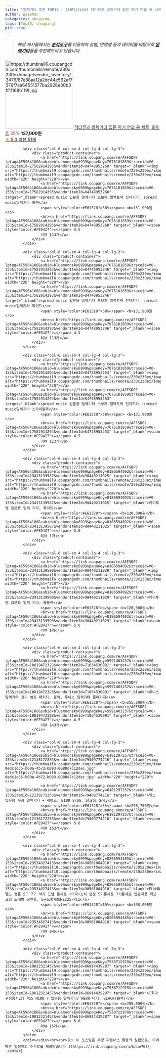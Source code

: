 ```yaml
---
title: "일렉기타 추천 TOP10 - [10대][남녀] 닥터뮤즈 일렉기타 입문 악기 연습 용 세트, 화이트"
author: WiseMan
categories: shopping
tags: [Top10, shopping]
pin: true
---
```


> ##### 해당 게시물에서는 [**분석도구**](https://itemscout.io/)를 이용하여 **성별**, **연령별** 등의 데이터를 바탕으로 [**일렉기타**](https://link.coupang.com/a/baae76)들을 추천해드리고 있습니다.
<div class="container"><div class="row">
            <div class="col-6 col-sm-4 col-lg-4 col-lg-3">
                <div class="product-container">
                    <a href="https://link.coupang.com/re/AFFSDP?lptag=AF5964186&subid=bluemoonsky6999&pageKey=6796596140&traceid=V0-153&itemId=16027872138&vendorItemId=83276933075" target="_blank"><img src="https://thumbnail6.coupangcdn.com/thumbnails/remote/230x230ex/image/vendor_inventory/3476/87e88aa12a2dc44e562af7576f7aa64551577ba2928e30b3ff1f168b1f9f.jpg" alt="https://thumbnail6.coupangcdn.com/thumbnails/remote/230x230ex/image/vendor_inventory/3476/87e88aa12a2dc44e562af7576f7aa64551577ba2928e30b3ff1f168b1f9f.jpg" width="220" height="220"></a>
                    <a href="https://link.coupang.com/re/AFFSDP?lptag=AF5964186&subid=bluemoonsky6999&pageKey=6796596140&traceid=V0-153&itemId=16027872138&vendorItemId=83276933075" target="_blank">닥터뮤즈 일렉기타 입문 악기 연습 용 세트, 화이트</a>
                    <span style="color:#E61328">25%</span> <b>127,000원</b>
                    <br><a href="https://link.coupang.com/re/AFFSDP?lptag=AF5964186&subid=bluemoonsky6999&pageKey=6796596140&traceid=V0-153&itemId=16027872138&vendorItemId=83276933075" target="_blank"><span style="color:#FE9427">★</span> 5.0
                    리뷰 51개</a>
                </div>
            </div>
            
            <div class="col-6 col-sm-4 col-lg-4 col-lg-3">
                <div class="product-container">
                    <a href="https://link.coupang.com/re/AFFSDP?lptag=AF5964186&subid=bluemoonsky6999&pageKey=7075181859&traceid=V0-153&itemId=17582914295&vendorItemId=84748953260" target="_blank"><img src="https://thumbnail9.coupangcdn.com/thumbnails/remote/230x230ex/image/vendor_inventory/da1b/ac4e4895e5e827a0314f4ce7fd88183be09894f1a48671efb2e5bbcbda76.jpg" alt="https://thumbnail9.coupangcdn.com/thumbnails/remote/230x230ex/image/vendor_inventory/da1b/ac4e4895e5e827a0314f4ce7fd88183be09894f1a48671efb2e5bbcbda76.jpg" width="220" height="220"></a>
                    <a href="https://link.coupang.com/re/AFFSDP?lptag=AF5964186&subid=bluemoonsky6999&pageKey=7075181859&traceid=V0-153&itemId=17582914295&vendorItemId=84748953260" target="_blank">spread music 입문용 일렉기타 초보자 일렉트릭 전자기타, spread music일렉기타 블랙</a>
                    <span style="color:#E61328">38%</span> <b>131,900원</b>
                    <br><a href="https://link.coupang.com/re/AFFSDP?lptag=AF5964186&subid=bluemoonsky6999&pageKey=7075181859&traceid=V0-153&itemId=17582914295&vendorItemId=84748953260" target="_blank"><span style="color:#FE9427">★</span> 4.5
                    리뷰 113개</a>
                </div>
            </div>
            
            <div class="col-6 col-sm-4 col-lg-4 col-lg-3">
                <div class="product-container">
                    <a href="https://link.coupang.com/re/AFFSDP?lptag=AF5964186&subid=bluemoonsky6999&pageKey=7075181859&traceid=V0-153&itemId=17582914293&vendorItemId=84748953246" target="_blank"><img src="https://thumbnail6.coupangcdn.com/thumbnails/remote/230x230ex/image/vendor_inventory/2f9d/dd3b1d8650cabd5e9b215cb5dcd0fd9b7609cc62b609421fbd266d888fc8.jpg" alt="https://thumbnail6.coupangcdn.com/thumbnails/remote/230x230ex/image/vendor_inventory/2f9d/dd3b1d8650cabd5e9b215cb5dcd0fd9b7609cc62b609421fbd266d888fc8.jpg" width="220" height="220"></a>
                    <a href="https://link.coupang.com/re/AFFSDP?lptag=AF5964186&subid=bluemoonsky6999&pageKey=7075181859&traceid=V0-153&itemId=17582914293&vendorItemId=84748953246" target="_blank">spread music 입문용 일렉기타 초보자 일렉트릭 전자기타, spread music일렉기타 화이트</a>
                    <span style="color:#E61328">38%</span> <b>131,900원</b>
                    <br><a href="https://link.coupang.com/re/AFFSDP?lptag=AF5964186&subid=bluemoonsky6999&pageKey=7075181859&traceid=V0-153&itemId=17582914293&vendorItemId=84748953246" target="_blank"><span style="color:#FE9427">★</span> 4.5
                    리뷰 113개</a>
                </div>
            </div>
            
            <div class="col-6 col-sm-4 col-lg-4 col-lg-3">
                <div class="product-container">
                    <a href="https://link.coupang.com/re/AFFSDP?lptag=AF5964186&subid=bluemoonsky6999&pageKey=7075181859&traceid=V0-153&itemId=17582914294&vendorItemId=84748953253" target="_blank"><img src="https://thumbnail9.coupangcdn.com/thumbnails/remote/230x230ex/image/vendor_inventory/cf3c/86be8bbe0b62cee6e7947815d0f95d478ed58ca7ee61984534854e6d6c75.jpg" alt="https://thumbnail9.coupangcdn.com/thumbnails/remote/230x230ex/image/vendor_inventory/cf3c/86be8bbe0b62cee6e7947815d0f95d478ed58ca7ee61984534854e6d6c75.jpg" width="220" height="220"></a>
                    <a href="https://link.coupang.com/re/AFFSDP?lptag=AF5964186&subid=bluemoonsky6999&pageKey=7075181859&traceid=V0-153&itemId=17582914294&vendorItemId=84748953253" target="_blank">spread music 입문용 일렉기타 초보자 일렉트릭 전자기타, spread music일렉기타 스카이블루</a>
                    <span style="color:#E61328">38%</span> <b>131,900원</b>
                    <br><a href="https://link.coupang.com/re/AFFSDP?lptag=AF5964186&subid=bluemoonsky6999&pageKey=7075181859&traceid=V0-153&itemId=17582914294&vendorItemId=84748953253" target="_blank"><span style="color:#FE9427">★</span> 4.5
                    리뷰 113개</a>
                </div>
            </div>
            
            <div class="col-6 col-sm-4 col-lg-4 col-lg-3">
                <div class="product-container">
                    <a href="https://link.coupang.com/re/AFFSDP?lptag=AF5964186&subid=bluemoonsky6999&pageKey=8186594092&traceid=V0-153&itemId=23413139587&vendorItemId=90440211025" target="_blank"><img src="https://thumbnail9.coupangcdn.com/thumbnails/remote/230x230ex/image/vendor_inventory/dd29/5d6d8ebb320f7391014f650a82204781a4727e71fb792b7ecc673b7bce43.jpg" alt="https://thumbnail9.coupangcdn.com/thumbnails/remote/230x230ex/image/vendor_inventory/dd29/5d6d8ebb320f7391014f650a82204781a4727e71fb792b7ecc673b7bce43.jpg" width="220" height="220"></a>
                    <a href="https://link.coupang.com/re/AFFSDP?lptag=AF5964186&subid=bluemoonsky6999&pageKey=8186594092&traceid=V0-153&itemId=23413139587&vendorItemId=90440211025" target="_blank">케이투엠 입문용 일렉 기타, 화이트</a>
                    <span style="color:#E61328"></span> <b>120,000원</b>
                    <br><a href="https://link.coupang.com/re/AFFSDP?lptag=AF5964186&subid=bluemoonsky6999&pageKey=8186594092&traceid=V0-153&itemId=23413139587&vendorItemId=90440211025" target="_blank"><span style="color:#FE9427">★</span> 5.0
                    리뷰 1개</a>
                </div>
            </div>
            
            <div class="col-6 col-sm-4 col-lg-4 col-lg-3">
                <div class="product-container">
                    <a href="https://link.coupang.com/re/AFFSDP?lptag=AF5964186&subid=bluemoonsky6999&pageKey=8186594092&traceid=V0-153&itemId=23413139590&vendorItemId=90440211029" target="_blank"><img src="https://thumbnail6.coupangcdn.com/thumbnails/remote/230x230ex/image/vendor_inventory/20c2/10734bbfaeef19698a3c3182141311cbcd3049e78619226d959223a8099f.jpg" alt="https://thumbnail6.coupangcdn.com/thumbnails/remote/230x230ex/image/vendor_inventory/20c2/10734bbfaeef19698a3c3182141311cbcd3049e78619226d959223a8099f.jpg" width="220" height="220"></a>
                    <a href="https://link.coupang.com/re/AFFSDP?lptag=AF5964186&subid=bluemoonsky6999&pageKey=8186594092&traceid=V0-153&itemId=23413139590&vendorItemId=90440211029" target="_blank">케이투엠 입문용 일렉 기타, 올블랙</a>
                    <span style="color:#E61328"></span> <b>120,000원</b>
                    <br><a href="https://link.coupang.com/re/AFFSDP?lptag=AF5964186&subid=bluemoonsky6999&pageKey=8186594092&traceid=V0-153&itemId=23413139590&vendorItemId=90440211029" target="_blank"><span style="color:#FE9427">★</span> 5.0
                    리뷰 1개</a>
                </div>
            </div>
            
            <div class="col-6 col-sm-4 col-lg-4 col-lg-3">
                <div class="product-container">
                    <a href="https://link.coupang.com/re/AFFSDP?lptag=AF5964186&subid=bluemoonsky6999&pageKey=5991403237&traceid=V0-153&itemId=10819472328&vendorItemId=71034530991" target="_blank"><img src="https://thumbnail6.coupangcdn.com/thumbnails/remote/230x230ex/image/vendor_inventory/34f9/dbb3e5ad12bc5210a6028b559f8a12202361a63bdf7712f478c7ed8b9436.jpg" alt="https://thumbnail6.coupangcdn.com/thumbnails/remote/230x230ex/image/vendor_inventory/34f9/dbb3e5ad12bc5210a6028b559f8a12202361a63bdf7712f478c7ed8b9436.jpg" width="220" height="220"></a>
                    <a href="https://link.coupang.com/re/AFFSDP?lptag=AF5964186&subid=bluemoonsky6999&pageKey=5991403237&traceid=V0-153&itemId=10819472328&vendorItemId=71034530991" target="_blank">루나스 일렉기타 전기 앰프 패키지, 블랙, 루나스 일렉기타 풀패키지</a>
                    <span style="color:#E61328"></span> <b>255,000원</b>
                    <br><a href="https://link.coupang.com/re/AFFSDP?lptag=AF5964186&subid=bluemoonsky6999&pageKey=5991403237&traceid=V0-153&itemId=10819472328&vendorItemId=71034530991" target="_blank"><span style="color:#FE9427">★</span> 4.5
                    리뷰 143개</a>
                </div>
            </div>
            
            <div class="col-6 col-sm-4 col-lg-4 col-lg-3">
                <div class="product-container">
                    <a href="https://link.coupang.com/re/AFFSDP?lptag=AF5964186&subid=bluemoonsky6999&pageKey=6181297257&traceid=V0-153&itemId=12138172253&vendorItemId=79409774216" target="_blank"><img src="https://thumbnail6.coupangcdn.com/thumbnails/remote/230x230ex/image/retail/images/3756588211194514-0edc1c35-b60a-4b72-b093-0080d7c12dec.jpg" alt="https://thumbnail6.coupangcdn.com/thumbnails/remote/230x230ex/image/retail/images/3756588211194514-0edc1c35-b60a-4b72-b093-0080d7c12dec.jpg" width="220" height="220"></a>
                    <a href="https://link.coupang.com/re/AFFSDP?lptag=AF5964186&subid=bluemoonsky6999&pageKey=6181297257&traceid=V0-153&itemId=12138172253&vendorItemId=79409774216" target="_blank">헥스 입문용 무광 일렉기타 + 케이스, E100 S/SG, Slate Grey</a>
                    <span style="color:#E61328">5%</span> <b>270,750원</b>
                    <br><a href="https://link.coupang.com/re/AFFSDP?lptag=AF5964186&subid=bluemoonsky6999&pageKey=6181297257&traceid=V0-153&itemId=12138172253&vendorItemId=79409774216" target="_blank"><span style="color:#FE9427">★</span> 5.0
                    리뷰 152개</a>
                </div>
            </div>
            
            <div class="col-6 col-sm-4 col-lg-4 col-lg-3">
                <div class="product-container">
                    <a href="https://link.coupang.com/re/AFFSDP?lptag=AF5964186&subid=bluemoonsky6999&pageKey=8205594485&traceid=V0-153&itemId=23534827413&vendorItemId=90561084910" target="_blank"><img src="https://thumbnail10.coupangcdn.com/thumbnails/remote/230x230ex/image/vendor_inventory/bf80/0157399a07fbdc3cc03d8032fa52223bc66bf1e9352b78f5652a59dcd82e.png" alt="https://thumbnail10.coupangcdn.com/thumbnails/remote/230x230ex/image/vendor_inventory/bf80/0157399a07fbdc3cc03d8032fa52223bc66bf1e9352b78f5652a59dcd82e.png" width="220" height="220"></a>
                    <a href="https://link.coupang.com/re/AFFSDP?lptag=AF5964186&subid=bluemoonsky6999&pageKey=8205594485&traceid=V0-153&itemId=23534827413&vendorItemId=90561084910" target="_blank">ELNHO 엘노 정품 5구 7구 악기 드럼 풀세트 +의자+스틱 증정 5기통세트 7기통세트 입문자용 학교 교회 노래방 공연용, 5구드럼세트HE225-P11</a>
                    <span style="color:#E61328">10%</span> <b>358,000원</b>
                    <br><a href="https://link.coupang.com/re/AFFSDP?lptag=AF5964186&subid=bluemoonsky6999&pageKey=8205594485&traceid=V0-153&itemId=23534827413&vendorItemId=90561084910" target="_blank"><span style="color:#FE9427">★</span> 
                    리뷰 0개</a>
                </div>
            </div>
            
            <div class="col-6 col-sm-4 col-lg-4 col-lg-3">
                <div class="product-container">
                    <a href="https://link.coupang.com/re/AFFSDP?lptag=AF5964186&subid=bluemoonsky6999&pageKey=7538712978&traceid=V0-153&itemId=19812321457&vendorItemId=86914439287" target="_blank"><img src="https://thumbnail9.coupangcdn.com/thumbnails/remote/230x230ex/image/vendor_inventory/863f/89007106729c8ef9e3648b4b8688ecfdf7644eae92d5e3af8a853be98b32.png" alt="https://thumbnail9.coupangcdn.com/thumbnails/remote/230x230ex/image/vendor_inventory/863f/89007106729c8ef9e3648b4b8688ecfdf7644eae92d5e3af8a853be98b32.png" width="220" height="220"></a>
                    <a href="https://link.coupang.com/re/AFFSDP?lptag=AF5964186&subid=bluemoonsky6999&pageKey=7538712978&traceid=V0-153&itemId=19812321457&vendorItemId=86914439287" target="_blank">[최다구성품지급] 헥스 H100 / 입문용 일렉기타/ HERO 바디, BLACK(블랙)</a>
                    <span style="color:#E61328"></span> <b>285,000원</b>
                    <br><a href="https://link.coupang.com/re/AFFSDP?lptag=AF5964186&subid=bluemoonsky6999&pageKey=7538712978&traceid=V0-153&itemId=19812321457&vendorItemId=86914439287" target="_blank"><span style="color:#FE9427">★</span> 5.0
                    리뷰 15개</a>
                </div>
            </div>
            </div></div><br><br>[👉 이 포스팅은 쿠팡 파트너스 활동의 일환으로, 이에 따른 일정액의 수수료를 제공받습니다.](https://link.coupang.com/a/baae76){: .center}
